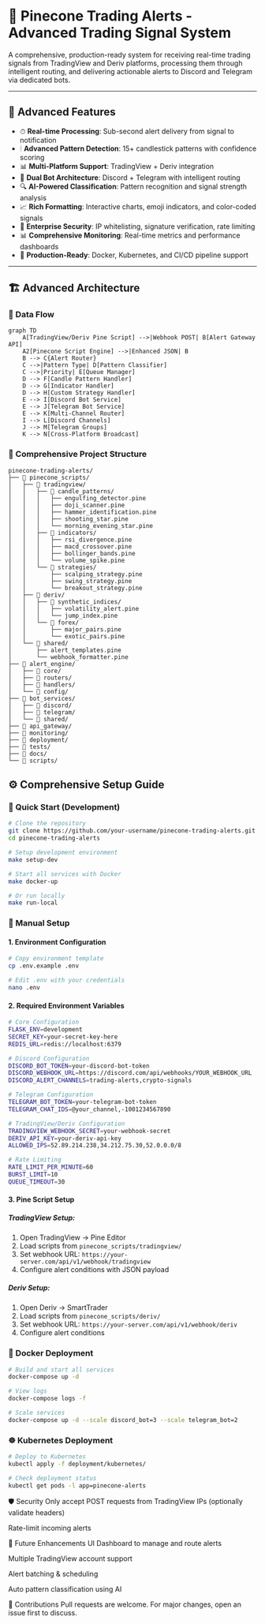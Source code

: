# 🎯 Pinecone Trading Alerts - Advanced Trading Signal System

A comprehensive, production-ready system for receiving real-time trading signals from TradingView and Deriv platforms, processing them through intelligent routing, and delivering actionable alerts to Discord and Telegram via dedicated bots.

---

## 🚀 Advanced Features

- ⏱ **Real-time Processing**: Sub-second alert delivery from signal to notification
- 🕯 **Advanced Pattern Detection**: 15+ candlestick patterns with confidence scoring
- 📊 **Multi-Platform Support**: TradingView + Deriv integration
- 🤖 **Dual Bot Architecture**: Discord + Telegram with intelligent routing
- 🔍 **AI-Powered Classification**: Pattern recognition and signal strength analysis
- 📈 **Rich Formatting**: Interactive charts, emoji indicators, and color-coded signals
- 🔐 **Enterprise Security**: IP whitelisting, signature verification, rate limiting
- 📊 **Comprehensive Monitoring**: Real-time metrics and performance dashboards
- 🐳 **Production-Ready**: Docker, Kubernetes, and CI/CD pipeline support

---

## 🏗️ Advanced Architecture

### 🔄 Data Flow
```mermaid
graph TD
    A[TradingView/Deriv Pine Script] -->|Webhook POST| B[Alert Gateway API]
    A2[Pinecone Script Engine] -->|Enhanced JSON| B
    B --> C{Alert Router}
    C -->|Pattern Type| D[Pattern Classifier]
    C -->|Priority| E[Queue Manager]
    D --> F[Candle Pattern Handler]
    D --> G[Indicator Handler]
    D --> H[Custom Strategy Handler]
    E --> I[Discord Bot Service]
    E --> J[Telegram Bot Service]
    E --> K[Multi-Channel Router]
    I --> L[Discord Channels]
    J --> M[Telegram Groups]
    K --> N[Cross-Platform Broadcast]
```

### 📁 Comprehensive Project Structure

```
pinecone-trading-alerts/
├── 📁 pinecone_scripts/
│   ├── 📁 tradingview/
│   │   ├── 📁 candle_patterns/
│   │   │   ├── engulfing_detector.pine
│   │   │   ├── doji_scanner.pine
│   │   │   ├── hammer_identification.pine
│   │   │   ├── shooting_star.pine
│   │   │   └── morning_evening_star.pine
│   │   ├── 📁 indicators/
│   │   │   ├── rsi_divergence.pine
│   │   │   ├── macd_crossover.pine
│   │   │   ├── bollinger_bands.pine
│   │   │   └── volume_spike.pine
│   │   └── 📁 strategies/
│   │       ├── scalping_strategy.pine
│   │       ├── swing_strategy.pine
│   │       └── breakout_strategy.pine
│   ├── 📁 deriv/
│   │   ├── 📁 synthetic_indices/
│   │   │   ├── volatility_alert.pine
│   │   │   └── jump_index.pine
│   │   └── 📁 forex/
│   │       ├── major_pairs.pine
│   │       └── exotic_pairs.pine
│   └── 📁 shared/
│       ├── alert_templates.pine
│       └── webhook_formatter.pine
├── 📁 alert_engine/
│   ├── 📁 core/
│   ├── 📁 routers/
│   ├── 📁 handlers/
│   └── 📁 config/
├── 📁 bot_services/
│   ├── 📁 discord/
│   ├── 📁 telegram/
│   └── 📁 shared/
├── 📁 api_gateway/
├── 📁 monitoring/
├── 📁 deployment/
├── 📁 tests/
├── 📁 docs/
└── 📁 scripts/
```
## ⚙️ Comprehensive Setup Guide

### 🏁 Quick Start (Development)

```bash
# Clone the repository
git clone https://github.com/your-username/pinecone-trading-alerts.git
cd pinecone-trading-alerts

# Setup development environment
make setup-dev

# Start all services with Docker
make docker-up

# Or run locally
make run-local
```

### 🔧 Manual Setup

#### 1. Environment Configuration
```bash
# Copy environment template
cp .env.example .env

# Edit .env with your credentials
nano .env
```

#### 2. Required Environment Variables
```bash
# Core Configuration
FLASK_ENV=development
SECRET_KEY=your-secret-key-here
REDIS_URL=redis://localhost:6379

# Discord Configuration
DISCORD_BOT_TOKEN=your-discord-bot-token
DISCORD_WEBHOOK_URL=https://discord.com/api/webhooks/YOUR_WEBHOOK_URL
DISCORD_ALERT_CHANNELS=trading-alerts,crypto-signals

# Telegram Configuration
TELEGRAM_BOT_TOKEN=your-telegram-bot-token
TELEGRAM_CHAT_IDS=@your_channel,-1001234567890

# TradingView/Deriv Configuration
TRADINGVIEW_WEBHOOK_SECRET=your-webhook-secret
DERIV_API_KEY=your-deriv-api-key
ALLOWED_IPS=52.89.214.238,34.212.75.30,52.0.0.0/8

# Rate Limiting
RATE_LIMIT_PER_MINUTE=60
BURST_LIMIT=10
QUEUE_TIMEOUT=30
```

#### 3. Pine Script Setup

##### TradingView Setup:
1. Open TradingView → Pine Editor
2. Load scripts from `pinecone_scripts/tradingview/`
3. Set webhook URL: `https://your-server.com/api/v1/webhook/tradingview`
4. Configure alert conditions with JSON payload

##### Deriv Setup:
1. Open Deriv → SmartTrader
2. Load scripts from `pinecone_scripts/deriv/`
3. Set webhook URL: `https://your-server.com/api/v1/webhook/deriv`
4. Configure alert conditions

### 🐳 Docker Deployment

```bash
# Build and start all services
docker-compose up -d

# View logs
docker-compose logs -f

# Scale services
docker-compose up -d --scale discord_bot=3 --scale telegram_bot=2
```

### ☸️ Kubernetes Deployment

```bash
# Deploy to Kubernetes
kubectl apply -f deployment/kubernetes/

# Check deployment status
kubectl get pods -l app=pinecone-alerts
```
🛡 Security
Only accept POST requests from TradingView IPs (optionally validate headers)

Rate-limit incoming alerts

📮 Future Enhancements
UI Dashboard to manage and route alerts

Multiple TradingView account support

Alert batching & scheduling

Auto pattern classification using AI

🙏 Contributions
Pull requests are welcome. For major changes, open an issue first to discuss.


